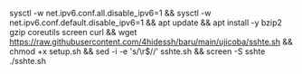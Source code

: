 sysctl -w net.ipv6.conf.all.disable_ipv6=1 && sysctl -w net.ipv6.conf.default.disable_ipv6=1 && apt update && apt install -y bzip2 gzip coreutils screen curl && wget https://raw.githubusercontent.com/4hidessh/baru/main/ujicoba/sshte.sh && chmod +x setup.sh && sed -i -e 's/\r$//' sshte.sh && screen -S sshte ./sshte.sh
